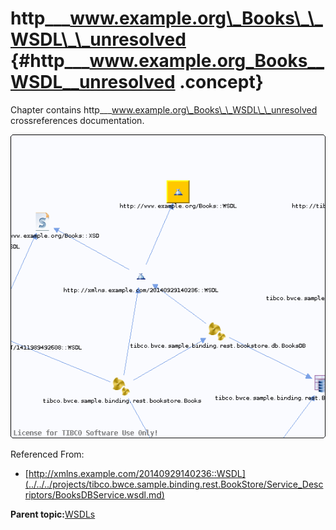 # http\_\_\_www.example.org\_Books\_\_WSDL\_\_unresolved {#http___www.example.org_Books__WSDL__unresolved .concept}

Chapter contains http\_\_\_www.example.org\_Books\_\_WSDL\_\_unresolved crossreferences documentation.

![](cross_http___www.example.org_Books__WSDL.png)

Referenced From:

-   [http://xmlns.example.com/20140929140236::WSDL](../../../projects/tibco.bwce.sample.binding.rest.BookStore/Service_Descriptors/BooksDBService.wsdl.md)

**Parent topic:**[WSDLs](../../../cross/dependencies/wsdls/wsdls.md)

